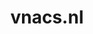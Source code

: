 ---
layout: post
title:  "vnacs.nl"
internal_url:  "/dutchgov/vnacs.nl.html"
categories: dutchgov
---